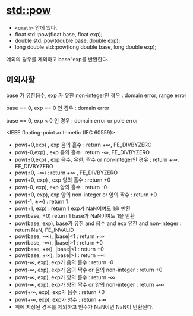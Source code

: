 [std::pow](https://en.cppreference.com/w/cpp/numeric/math/pow)
================

- `<cmath>` 안에 있다.
- float std::pow(float base, float exp);
- double std::pow(double base, double exp);
- long double std::pow(long double base, long double exp);

예외의 경우를 제외하고 base^exp를 반환한다.

예외사항
-----------

base 가 유한음수, exp 가 유한 non-integer인 경우 : domain error, range error

base == 0, exp == 0 인 경우 : domain error

base == 0, exp < 0 인 경우 : domain error or pole error 

<IEEE floating-point arithmetic (IEC 60559)>
- pow(+0,exp) , exp 음의 홀수 : return +∞, FE_DIVBYZERO
- pow(-0,exp) , exp 음의 홀수 : return -∞, FE_DIVBYZERO
- pow(±0,exp) , exp 음수, 유한, 짝수 or non-integer인 경우 : return +∞, FE_DIVBYZERO
- pow(±0, -∞) : return +∞ , FE_DIVBYZERO
- pow(+0, exp) , exp 양의 홀수 : return +0
- pow(-0, exp), exp 양의 홀수 : return -0
- pow(±0, exp), exp 양의 non-integer or 양의 짝수 : return +0
- pow(-1, ±∞) : return 1
- pow(+1, exp) : return 1 exp가 NaN이여도 1을 반환
- pow(base, ±0) return 1 base가 NaN이여도 1을 반환
- pow(base, exp), base가 유한 and 음수 and exp 유한 and non-integer : return NaN, FE_INVALID
- pow(base, -∞), |base|<1 : return +∞ 
- pow(base, -∞), |base|>1 : return +0
- pow(base, +∞), |base|<1 : return +0
- pow(base, +∞), |base|>1 : return +∞
- pow(-∞, exp), exp가 음의 홀수 : return -0
- pow(-∞, exp), exp가 음의 짝수 or 음의 non-integer : return +0
- pow(-∞, exp), exp가 양의 홀수 : return -∞
- pow(-∞, exp), exp가 양의 짝수 or 양의 non-integer : return +∞
- pow(+∞, exp), exp가 음수 : return +0
- pow(+∞, exp), exp가 양수 : return +∞
- 위에 지정된 경우를 제외하고 인수가 NaN이면 NaN이 반환된다.